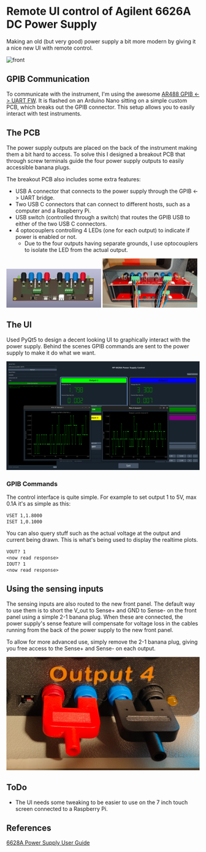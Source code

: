 # Remote UI control of Agilent 6626A DC Power Supply 
Making an old (but very good) power supply a bit more modern by giving it a nice new UI with remote control.

<img src=".github/front.png" alt="front" style="height: auto; max-height: 600px;">

## GPIB Communication
To communicate with the instrument, I'm using the awesome [AR488 GPIB <-> UART FW](https://github.com/Twilight-Logic/AR488/tree/master). It is flashed on an Arduino Nano sitting on a simple custom PCB, which breaks out the GPIB connector. This setup allows you to easily interact with test instruments.

## The PCB

The power supply outputs are placed on the back of the instrument making them a bit hard to access. To solve this I designed a breakout PCB that through screw terminals guide the four power supply outputs to easily accessible banana plugs.

The breakout PCB also includes some extra features:
- USB A connector that connects to the power supply through the GPIB <-> UART bridge.
- Two USB C connectors that can connect to different hosts, such as a computer and a Raspberry Pi.
- USB switch (controlled through a switch) that routes the GPIB USB to either of the two USB C connectors.
- 4 optocouplers controlling 4 LEDs (one for each output) to indicate if power is enabled or not.
  - Due to the four outputs having separate grounds, I use optocouplers to isolate the LED from the actual output.

<p float="left">
    <img src=".github/pcb_render.png" alt="PCB Render" style="height: auto; max-height: 400px; width: 49%;">
    <img src=".github/pcb.png" alt="PCB" style="height: auto; max-height: 400px; width: 49%;">
</p>

## The UI
Used PyQt5 to design a decent looking UI to graphically interact with the power supply.
Behind the scenes GPIB commands are sent to the power supply to make it do what we want.

<img src=".github/ui.png" alt="front" style="height: auto; max-height: 600px;">

### GPIB Commands
The control interface is quite simple. For example to set output 1 to 5V, max 0.1A it's as simple as this:
```plaintext
VSET 1,1.8000
ISET 1,0.1000
```
You can also query stuff such as the actual voltage at the output and current being drawn. This is what's being used to display the realtime plots.
```plaintext
VOUT? 1
<now read response>
IOUT? 1
<now read response>
```

## Using the sensing inputs
The sensing inputs are also routed to the new front panel. The default way to use them is to short the V_out to Sense+ and GND to Sense- on the front panel using a simple 2-1 banana plug. When these are connected, the power supply's sense feature will compensate for voltage loss in the cables running from the back of the power supply to the new front panel.

To allow for more advanced use, simply remove the 2-1 banana plug, giving you free access to the Sense+ and Sense- on each output.

<img src=".github/sense.png" alt="front" style="height: auto; max-height: 300px;">


## ToDo
- The UI needs some tweaking to be easier to use on the 7 inch touch screen connected to a Raspberry Pi.


## References
[6628A Power Supply User Guide](https://www.keysight.com/us/en/assets/9018-01123/user-manuals/9018-01123.pdf)